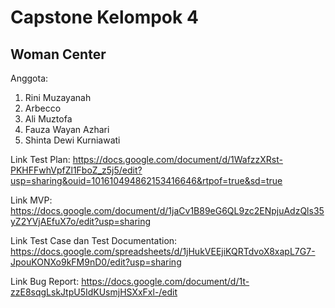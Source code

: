 # Capstone Kelompok 4
## Woman Center
Anggota:
1. Rini Muzayanah
2. Arbecco
3. Ali Muztofa
4. Fauza Wayan Azhari
5. Shinta Dewi Kurniawati

Link Test Plan: https://docs.google.com/document/d/1WafzzXRst-PKHFFwhVpfZl1FboZ_z5j5/edit?usp=sharing&ouid=101610494862153416646&rtpof=true&sd=true

Link MVP: https://docs.google.com/document/d/1jaCv1B89eG6QL9zc2ENpjuAdzQls35yZ2YVjAEfuX7o/edit?usp=sharing

Link Test Case dan Test Documentation: https://docs.google.com/spreadsheets/d/1jHukVEEjiKQRTdvoX8xapL7G7-JpouKONXo9kFM9nD0/edit?usp=sharing

Link Bug Report: https://docs.google.com/document/d/1t-zzE8sqgLskJtpU5IdKUsmjHSXxFxl-/edit